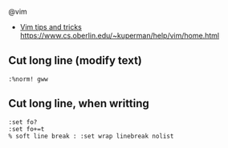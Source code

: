 @vim


* [Vim tips and tricks](html/vim-tips-tricks/home.html)
https://www.cs.oberlin.edu/~kuperman/help/vim/home.html

## Cut long line (modify text)

    :%norm! gww

## Cut long line, when writting

```vim
:set fo?
:set fo+=t
% soft line break : :set wrap linebreak nolist
```

